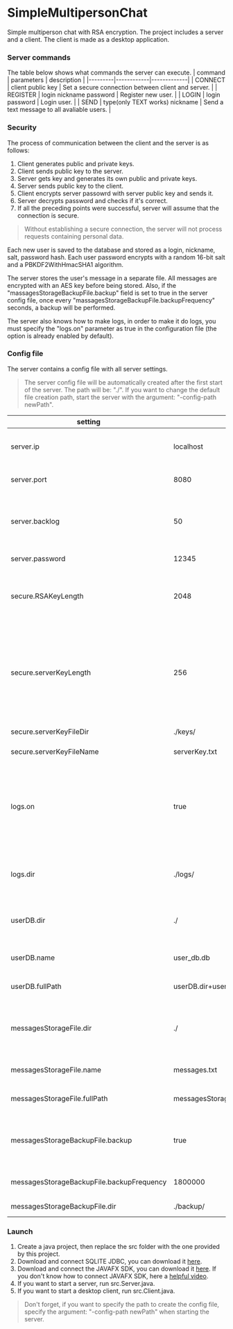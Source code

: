 # SimpleMultipersonChat
Simple multiperson chat with RSA encryption.
The project includes a server and a client. The client is made as a desktop application.

### Server commands
The table below shows what commands the server can execute.
| command | parameters | description |
|---------|------------|-------------|
| CONNECT | client public key | Set a secure connection between client and server. |
| REGISTER | login nickname password | Register new user. |
| LOGIN | login password | Login user. |
| SEND | type(only TEXT works) nickname | Send a text message to all avaliable users. |

### Security
The process of communication between the client and the server is as follows:
1. Client generates public and private keys.
2. Client sends public key to the server.
3. Server gets key and generates its own public and private keys.
4. Server sends public key to the client.
5. Client encrypts server passowrd with server public key and sends it.
6. Server decrypts password and checks if it's correct.
7. If all the preceding points were successful, server will assume that the connection is secure.

> Without establishing a secure connection, the server will not process requests containing personal data.

Each new user is saved to the database and stored as a login, nickname, salt, password hash.
Each user password encrypts with a random 16-bit salt and a PBKDF2WithHmacSHA1 algorithm.

The server stores the user's message in a separate file. All messages are encrypted with an AES key before being stored. Also, if the "massagesStorageBackupFile.backup" field is set to true in the server config file, once every "massagesStorageBackupFile.backupFrequency" seconds, a backup will be performed.

The server also knows how to make logs, in order to make it do logs, you must specify the "logs.on" parameter as true in the configuration file (the option is already enabled by default).

### Config file
The server contains a config file with all server settings.

> The server config file will be automatically created after the first start of the server. The path will be: "./". If you want to change the default file creation path, start the server with the argument: "-config-path newPath".

| setting | default value | description |
|---------|---------------|-------------|
| server.ip | localhost | IP address where the server will run. |
| server.port | 8080 | Port where server will run. |
| server.backlog | 50 | Max number of clients waiting for accepting connection. |
| server.password | 12345 | Server password. |
| secure.RSAKeyLength | 2048 | This setting affects the length of the private and public keys. |
| secure.serverKeyLength | 256 | This setting affects the length of AES key by which the server encrypts client messages before storing. |
| secure.serverKeyFileDir | ./keys/ | AES key storage dir. |
| secure.serverKeyFileName | serverKey.txt | AES key file name. |
| logs.on | true | If true, server creates a new log file every time when it starts, then logs all server actions. |
| logs.dir | ./logs/ | Directory where all server logs will be stored. |
| userDB.dir | ./ | Directory where user database will be stored. |
| userDB.name | user_db.db | The name of user database. |
| userDB.fullPath | userDB.dir+userDB.name | Full user database path. |
| messagesStorageFile.dir | ./ | Directory where client messages will be stored. |
| messagesStorageFile.name | messages.txt | Client messages file name. |
| messagesStorageFile.fullPath | messagesStorageFile.dir+messagesStorageFile.name | Full client messages file path. |
| messagesStorageBackupFile.backup | true | If true, server creates client messages backup. |
| messagesStorageBackupFile.backupFrequency | 1800000 | Backup freequency in ms. |
| messagesStorageBackupFile.dir | ./backup/ | Backup files dir. |

### Launch
1. Create a java project, then replace the src folder with the one provided by this project.
2. Download and connect SQLITE JDBC, you can download it [here](https://github.com/xerial/sqlite-jdbc/releases).
3. Download and connect the JAVAFX SDK, you can download it [here](https://gluonhq.com/products/javafx/). If you don't know how to connect JAVAFX SDK, here a [helpful video](https://youtu.be/9XJicRt_FaI?t=494).
4. If you want to start a server, run src.Server.java.
5. If you want to start a desktop client, run src.Client.java.

> Don't forget, if you want to specify the path to create the config file, specify the argument: "-config-path newPath" when starting the server.
